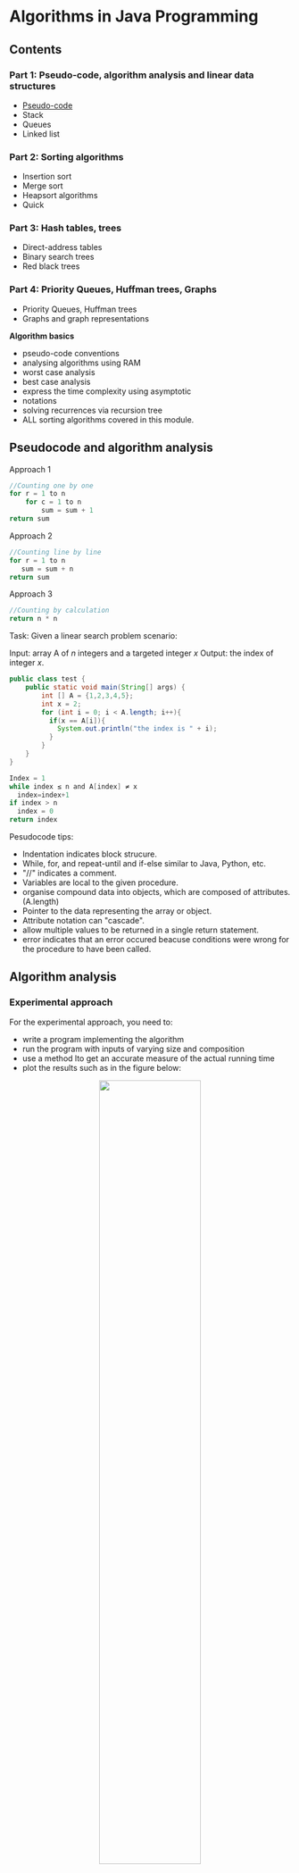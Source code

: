 # Algorithms in Java Programming

## Contents
### Part 1: Pseudo-code, algorithm analysis and linear data structures
* [Pseudo-code]()
* Stack
* Queues
* Linked list

### Part 2: Sorting algorithms
* Insertion sort 
* Merge sort
* Heapsort algorithms
* Quick 

### Part 3: Hash tables, trees
* Direct-address tables
* Binary search trees
* Red black trees

### Part 4: Priority Queues, Huffman trees, Graphs
* Priority Queues, Huffman trees
* Graphs and graph representations





**Algorithm basics**
- pseudo-code conventions
- analysing algorithms using RAM
- worst case analysis
- best case analysis
- express the time complexity using asymptotic
- notations
- solving recurrences via recursion tree
- ALL sorting algorithms covered in this module.

## Pseudocode and algorithm analysis

Approach 1
```java
//Counting one by one
for r = 1 to n
    for c = 1 to n
        sum = sum + 1
return sum
```
Approach 2
```java
//Counting line by line
for r = 1 to n
   sum = sum + n
return sum
```
Approach 3
```java
//Counting by calculation
return n * n
```

Task: Given a linear search problem scenario:

Input: array A of $n$ integers and a targeted integer $x$
Output: the index of integer $x$.
```java
public class test {
    public static void main(String[] args) {
        int [] A = {1,2,3,4,5};
        int x = 2;
        for (int i = 0; i < A.length; i++){
          if(x == A[i]){
            System.out.println("the index is " + i);
          }
        }
    }
}
```

```c
Index = 1
while index ≤ n and A[index] ≠ x
  index=index+1
if index > n
  index = 0
return index
```

Pesudocode tips:
- Indentation indicates block strucure.
- While, for, and repeat-until and if-else similar to Java, Python, etc.
- "//" indicates a comment.
- Variables are local to the given procedure.
- organise compound data into objects, which are composed of attributes. (A.length)
- Pointer to the data representing the array or object.
- Attribute notation can "cascade".
- allow multiple values to be returned in a single return statement.
- error indicates that an error occured beacuse conditions were wrong for the procedure to have been called.
  
## Algorithm analysis

### Experimental approach
For the experimental approach, you need to:

- write a program implementing the algorithm
- run the program with inputs of varying size and composition
- use a method lto get an accurate measure of the actual running time
- plot the results such as in the figure below:

<div align = center><img src=./figs/Diagram.png width="60%"></div>
 
limitations for the experimental approach:

- It is necessary to implement the algorithm, which may be difficult and expensive.
- It may not be feasible waiting for hours to get a single experimental data.
- Results may not be indicative of the running time on other inputs not included in the experiment.
- In order to compare two algorithms, the same hardware and software environments must be used.

### Theoretical approach
For the theoretical analysis approach:

- It uses a mathematical description of the algorithm instead of an implementation, which is cheap.
- It characterises running time as a function of the input size, n.
- It takes into account all possible inputs.
- It allows us to evaluate the speed of an algorithm independent of the hardware/software environment.
Some example input sizes are:

Bear in mind that it is the second approach, theoretical analysis that will be used in the rest of this module.

**COUNTING** algorithms. Without actually running the programs, it is apparent that COUNTING-3 is the fastest, COUNTING-2 the second and COUNTING-1 is the slowest. But how did you reach the conclusion? Is it the case that the number of counts plays a key role? We need a model to work out the instructions and their cost. 

The **Random Access Machine (RAM) Model** will be used here.
<div align = center><img src='https://onlinestudy.york.ac.uk/users/372/files/12379/preview?verifier=E9WSwiLwq1DQ8nungfJQfqtm74i81yAB4Gsd1rb8' width="60%"></div>

The key ideas:

- A Central Processing Unit (CPU) with a potentially unbounded bank of memory cells, each of which can hold an arbitrary number or character. Memory cells are numbered and accessing any cell in memory takes unit time.
- Instructions are executed one after another. No concurrent operations are assumed.
- Each instruction takes a constant amount of time.
- Instructions are primitive operations such as evaluating an expression, assigning a value to a variable, indexing into an array, calling a method and returning from a method. They are identifiable in pseudocode, and largely independent from the programming language.
- Assuming each line of pseudo-code (with one or a few primitive operations) requires a constant time $c_i$
  - The exact definition is not important.
  - Calling a method takes a constant time but executing that method may take more time.

## Worst case and best case senario
Running time depends on
- particular input
- input size.

<div align = center><img src='https://onlinestudy.york.ac.uk/users/372/files/12398/preview?verifier=9o2U6SSxBlnP3wCrX6fNtn4KMh87iNytKYYUKZa0' width="60%"></div>

Most often we describe the behaviour of an algorithm by stating its **worst-case time complexity**: the maximum number of basic operations performed by the algorithm on any input of size $n$. Worst-case running time gives a guaranteed upper bound because everybody likes a guarantee. It is easier to analyse. Average case is difficult to determine, it is just as bad as the worst case.

### Time Complexity

**Asymptotic Notations**:
- Big-oh $O$
  
  An algorithm’s running time is $O(n^2)$, it is an **asymptotic upper bound** which means it could be some constant times $n^2$, $n$ or some constant, but not some constant times $n^3$
- Big-theta $Θ$

  An algorithm’s running time is $Θ(n^2)$, means it could only be some constant times $n^2$ but not anything else.
- Big omega $\Omega$ are called . 
  
  An algorithm’s running time is $Ω(n^2)$, it is an **asymptotic lower bound** which means it could be some constant times $n^2$, $n^3$ or $n^4$ , but not some constant times $n$.

<div align = center><img src='https://media.geeksforgeeks.org/wp-content/cdn-uploads/mypic.png'></div>


Times of repetitions of each statement $T(n)$
High efficiency to low efficienty:
1. constant $O(1)$: **Best**
2. logarithmic $O(lgn)$ 

```java
// example of time complexity O(lgn)
public class Whileloop {
    public static void main(String[] args) {
        int i = 1;
        while (i < 1024){
            i = i * 2;
        }
    }
}
```
3. linear $O(n)$ 
```java
// example of time complexity O(lgn)
public class Whileloop {
    public static void main(String[] args) {
        for (int i = 1; i < 10; i++){
           i = i + 3;
        }
    }
}
```   

4. $O(nlgn)$


5. $O(n^2)$quadratic
6. $O(n^3)$cubic
7. $O(2^n)$ exponential


- 
- 
- 
- dismiss constants, lower powers, coefficients, when computing $O(n)$.
e.g., $T(n)=3n^2+2n+2=O(n^2)$

- Time complexity: $O(lgn)$



---

**Data structure is the way to store and organise data in order to facilitate access and modification. Algorithms need to manipulate different data structures, and they go hand in hand. We have studied some data structures e.g. primitive data, object and arrays.**

Mathematical sets are static while sets in Computer Science are dynamic. Elements in a set is represented by an object (say $x$) and an object contains a key field (say $k$) and some satellite data. General operations on a dynamic set $S$ include

- SEARCH (S, k)
- INSERT (S, x)
- DELETE (S, x)
- MINIMUM (S)
- MAXIMUM (S)
- SUCCESSOR (S, x): returns the next larger object with respect to the key value.
- PREDECESSOR (S, x): returns the next smaller object with respect to the key value



## Stack




**Stack**:
 - LIFO: Last In First Out
 - $S.top$
 - basic operations $O(1)$
   - PUSH $(S, x)$
   - POP $(S)$
   - STACK-EMPTY$(S)$

```java
// STACK-EMPTY(S)
if S.top == 0
    return TRUE
else 
    return FALSE
```

```java
// PUSH(S, x)
S.top = S.top + 1
S[S.top] = x
```

```java
// POP(S)
if STACK-EMPTY(S)
    error "underflow"
else S.top = S.top - 1
    return S[S.top + 1]
```

**Queues**:
- FIFO: 
      First In First Out
- tail & Q.head
  
  Q.head is the first element of queue.

  Q.tail is the next insersion position of the last element. 
- 2 basic operations $O(1)$
  - ENQUEUE $(Q, x)$
  - DEQUEUE $(Q)$


## Direct-address tables

